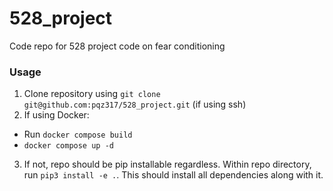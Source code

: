 # 528_project
Code repo for 528 project code on fear conditioning

### Usage
1. Clone repository using `git clone git@github.com:pqz317/528_project.git` (if using ssh)
2. If using Docker:
  - Run `docker compose build`
  - `docker compose up -d`
3. If not, repo should be pip installable regardless. Within repo directory, run `pip3 install -e .`. This should install all dependencies along with it.  
